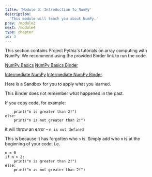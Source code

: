 ```yaml
---
title: 'Module 3: Introduction to NumPy'
description:
  'This module will teach you about NumPy.'
prev: /module2
next: /module4
type: chapter
id: 3
---
```


<exercise id="4" title="Introduction to NumPy">


This section contains Project Pythia's tutorials on array computing with NumPy.
We recommend using the provided Binder link to run the code.

[NumPy Basics](https://foundations.projectpythia.org/core/numpy/numpy-basics.html)
[NumPy Basics Binder](https://mybinder.org/v2/gh/ProjectPythia/pythia-foundations/main?urlpath=lab/tree/core/numpy/numpy-basics.ipynb)

[Intermediate NumPy](https://foundations.projectpythia.org/core/numpy/intermediate-numpy.html)
[Intermediate NumPy Binder](https://mybinder.org/v2/gh/ProjectPythia/pythia-foundations/main?urlpath=lab/tree/core/numpy/intermediate-numpy.ipynb)

Here is a Sandbox for you to apply what you learned.

<codeblock id="01_02">
This Binder does not remember what happened in the past.

If you copy code, for example:
```if n > 2:
    print("n is greater than 2!")
else:
    print("n is not greater than 2!")
```
it will throw an error - `n is not defined`

This is because it has forgotten who `n` is. Simply add who `n`
is at the beginning of your code, i.e.
```
n = 0
if n > 2:
    print("n is greater than 2!")
else:
    print("n is not greater than 2!")
```

</codeblock>

</exercise>
